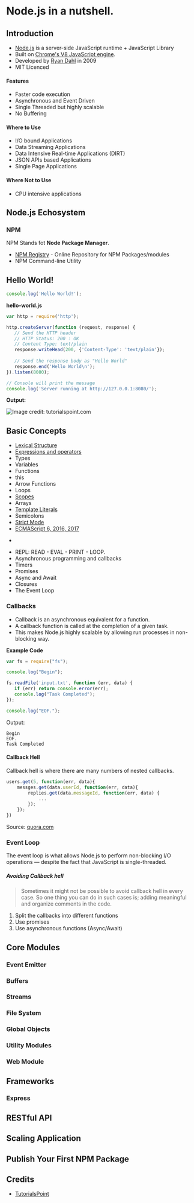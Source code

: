 # Node.js in a nutshell.

## Introduction

* [Node.js](https://nodejs.org/en/) is a server-side JavaScript runtime + JavaScript Library
* Built on [Chrome's V8 JavaScript engine](https://code.google.com/p/v8/).
* Developed by [Ryan Dahl](https://en.wikipedia.org/wiki/Ryan_Dahl) in 2009
* MIT Licenced 

#### Features

* Faster code execution
* Asynchronous and Event Driven
* Single Threaded but highly scalable
* No Buffering

#### Where to Use

* I/O bound Applications
* Data Streaming Applications
* Data Intensive Real-time Applications (DIRT)
* JSON APIs based Applications
* Single Page Applications

#### Where Not to Use

* CPU intensive applications

## Node.js Echosystem

### NPM

NPM Stands fot **Node Package Manager**.

* [NPM Registry](https://www.npmjs.com/) - Online Repository for NPM Packages/modules
* NPM Command-line Utility

## Hello World!

```js
console.log('Hello World!');
```

**hello-world.js**
```js
var http = require('http');

http.createServer(function (request, response) {
   // Send the HTTP header 
   // HTTP Status: 200 : OK
   // Content Type: text/plain
   response.writeHead(200, {'Content-Type': 'text/plain'});
   
   // Send the response body as "Hello World"
   response.end('Hello World\n');
}).listen(8080);

// Console will print the message
console.log('Server running at http://127.0.0.1:8080/');
```

**Output:**

![Image credit: tutorialspoint.com](https://www.tutorialspoint.com/nodejs/images/nodejs_sample.jpg)

## Basic Concepts

* [Lexical Structure](https://javabeginnerstutorial.com/javascript-2/javascripts-lexical-structure/)
* [Expressions and operators](https://developer.mozilla.org/en-US/docs/Web/JavaScript/Guide/Expressions_and_Operators)
* Types
* Variables
* Functions
* this
* Arrow Functions
* Loops
* [Scopes](https://scotch.io/tutorials/understanding-scope-in-javascript)
* Arrays
* [Template Literals](https://flaviocopes.com/javascript-template-literals/)
* Semicolons
* [Strict Mode](https://love2dev.com/blog/javascript-strict-mode/)
* [ECMAScript 6, 2016, 2017](https://codeburst.io/javascript-wtf-is-es6-es8-es-2017-ecmascript-dca859e4821c)

-

* REPL: READ - EVAL - PRINT - LOOP.
* Asynchronous programming and callbacks
* Timers
* Promises
* Async and Await
* Closures
* The Event Loop

### Callbacks

* Callback is an asynchronous equivalent for a function.
* A callback function is called at the completion of a given task.
* This makes Node.js highly scalable by allowing run processes in non-blocking way.

**Example Code**
```js
var fs = require("fs");

console.log("Begin");

fs.readFile('input.txt', function (err, data) {
   if (err) return console.error(err);
   console.log("Task Completed");
});

console.log("EOF.");
```

Output:
```text
Begin
EOF.
Task Completed
```

#### Callback Hell

Callback hell is where there are many numbers of nested callbacks.

```js
users.get(5, function(err, data){
	messges.get(data.userId, function(err, data){
		replies.get(data.messageId, function(err, data) {
        	...
        });
    });
})
```
Source: [quora.com](https://www.quora.com/What-is-callback-hell)

### Event Loop

The event loop is what allows Node.js to perform non-blocking I/O operations — despite the fact that JavaScript is single-threaded.

##### Avoiding Callback hell

> Sometimes it might not be possible to avoid callback hell in every case. So one thing you can do in such cases is; adding meaningful and organize comments in the code.

1. Split the callbacks into different functions
2. Use promises
3. Use asynchronous functions (Async/Await)

## Core Modules

### Event Emitter

### Buffers

### Streams

### File System

### Global Objects

### Utility Modules

### Web Module

## Frameworks

### Express

## RESTful API

## Scaling Application

## Publish Your First NPM Package

## Credits

* [TutorialsPoint](https://www.tutorialspoint.com/nodejs/)
